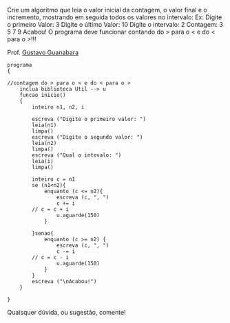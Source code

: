 Crie um algoritmo que leia o valor inicial da contagem, o valor final e o
incremento, mostrando em seguida todos os valores no intervalo:
Ex: Digite o primeiro Valor: 3
Digite o último Valor: 10
Digite o intervalo: 2
Contagem: 3 5 7 9 Acabou!
O programa deve funcionar contando do > para o < e do < para o >!!!

Prof. [Gustavo Guanabara](https://github.com/gustavoguanabara)

```
programa
{
	
//contagem do > para o < e do < para o >
	inclua biblioteca Util --> u
	funcao inicio()
	{
		inteiro n1, n2, i

		escreva ("Digite o primeiro valor: ")
		leia(n1)
		limpa()
		escreva ("Digite o segundo valor: ")
		leia(n2)
		limpa()
		escreva ("Qual o intevalo: ")
		leia(i)
		limpa()

		inteiro c = n1
		se (n1<n2){
			enquanto (c <= n2){
				escreva (c, ", ")
				c += i 
        // c = c + i
				u.aguarde(150)
			}
		
		}senao{
			enquanto (c >= n2) {
				escreva (c, ", ")
				c -= i
        // c = c - i
				u.aguarde(150)
			}
		}
		escreva ("\nAcabou!")
	}
	
}

```
Quaisquer dúvida, ou sugestão, comente!
